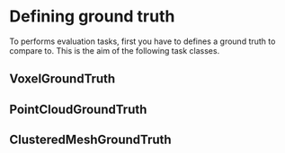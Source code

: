 Defining ground truth
===

To performs evaluation tasks, first you have to defines a ground truth to compare to.
This is the aim of the following task classes.

## VoxelGroundTruth

## PointCloudGroundTruth

## ClusteredMeshGroundTruth

